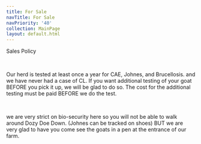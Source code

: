 ```yaml
---
title: For Sale
navTitle: For Sale
navPriority: '40'
collection: MainPage
layout: default.html
---
```

Sales Policy

<br />

Our herd is tested at least once a year for CAE, Johnes, and Brucellosis. and we have never had a case of CL.  If you want additional testing of your goat BEFORE you pick it up, we will be glad to do so. The cost for the additional testing must be paid BEFORE we do  the test. 

<br />

we are very strict on bio-security here so you will not be able to walk around Dozy Doe Down. (Johnes can be tracked on shoes) BUT we are very glad to have you come see the goats in a pen at the entrance of our farm.

<br />
